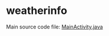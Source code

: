 # weatherinfo

Main source code file: [MainActivity.java](https://github.com/sckzw/weatherinfo/blob/master/app/src/main/java/io/github/sckzw/weatherinfo/MainActivity.java "MainActivity.java")
